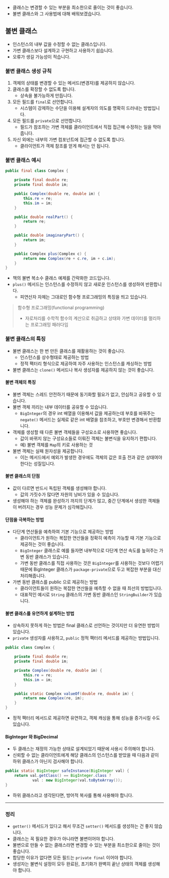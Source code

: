 	

- 클래스는 변경할 수 있는 부분을 최소한으로 줄이는 것이 좋습니다.
- 불변 클래스와 그 사용법에 대해 배워보겠습니다.

## 불변 클래스

- 인스턴스의 내부 값을 수정할 수 없는 클래스입니다.
- 가변 클래스보다 설계하고 구현하고 사용하기 쉽습니다.
- 오류가 생길 가능성이 적습니다.

### 불변 클래스 생성 규칙

1. 객체의 상태를 변경할 수 있는 메서드(변경자)를 제공하지 않습니다.
2. 클래스를 확장할 수 없도록 합니다.
	- 상속을 불가능하게 만듭니다.
3. 모든 필드를 `final`로 선언합니다.
	- 시스템이 강제하는 수단을 이용해 설계자의 의도를 명확히 드러내는 방법입니다.
4. 모든 필드를 `private`으로 선언합니다.
	- 필드가 참조하는 가변 객체를 클라이언트에서 직접 접근해 수정하는 일을 막아줍니다.
5. 자신 외에는 내부의 가변 컴포넌트에 접근할 수 없도록 합니다.
	- 클라이언트가 객체 참조를 얻게 해서는 안 됩니다.

### 불변 클래스 예시

```java
public final class Complex {

	private final double re;
	private final double im;

	public Complex(double re, double im) {
		this.re = re;
		this.im = im;
	}

	public double realPart() {
		return re;
	}

	public double imaginaryPart() {
		return im;
	}

	public Complex plus(Complex c) {
		return new Complex(re + c.re, im + c.im);
	}
}
```

- 책의 불변 복소수 클래스 예제를 간략화한 코드입니다.
- `plus()` 메서드는 인스턴스를 수정하지 않고 새로운 인스턴스를 생성하여 반환합니다.
	- 피연산자 자체는 그대로인 함수형 프로그래밍의 특징을 띄고 있습니다.

> 함수형 프로그래밍(functional programming)
> - 자로처리를 수학적 함수의 계산으로 취급하고 상태와 가변 데이터를 멀리하는 프로그래밍 패러다임


### 불변 클래스의 특징

- 불변 클래스는 한 번 만든 클래스를 재활용하는 것이 좋습니다.
	- 인스턴스를 상수형태로 제공하는 방법
	- 정적 팩터리 형식으로 제공하여 자주 사용하는 인스턴스를 캐싱하는 방법
- 불변 클래스는 `clone()` 메서드나 복사 생성자를 제공하지 않는 것이 좋습니다.

#### 불변 객체의 특징

- 불변 객체는 스레드 안전하기 때문에 동기화할 필요가 없고, 안심하고 공유할 수 있습니다.
- 불변 객체 끼리는 내부 데이터를 공유할 수 있습니다.
	- `BigInteger`의 경우 int 배열을 이용해서 값을 제공하는데 부호를 바꿔주는 `negate()` 메서드는 실제로 같은 int 배열을 참조하고, 부호만 변경해서 반환합니다.
- 객체를 생성할 때 다른 불변 객체들을 구성요소로 사용하면 좋습니다.
	- 값이 바뀌지 않는 구성요소들로 이뤄진 객체는 불변식을 유지하기 편합니다.
	- 예) 불변 객체를 `Map`의 키로 사용하는 것
- 불변 객체는 실패 원자성을 제공합니다.
	- 이는 메서드에서 예외가 발생한 경우에도 객체의 값은 호출 전과 같은 상태여야 한다는 성질입니다.

#### 불변 클래스의 단점

- 값이 다르면 반드시 독립된 객체를 생성해야 합니다.
	- 값의 가짓수가 많다면 자원의 낭비가 있을 수 있습니다.
- 생성해야 하는 객체를 완성하기 까지의 단계가 많고, 중간 단계에서 생성한 객체들이 버려지는 경우 성능 문제가 심각해집니다.

#### 단점을 극복하는 방법

- 다단계 연산들을 예측하여 기본 기능으로 제공하는 방법
	- 클라이언트가 원하는 복잡한 연산들을 정확히 예측이 가능할 때 기본 기능으로 제공하는 것이 좋습니다.
	- `BigInteger` 클래스로 예를 들자면 내부적으로 다단계 연산 속도를 높혀주는 가변 동반 클래스가 있습니다.
	- 가변 동반 클래스를 직접 사용하는 것은 `BigInteger`를 사용하는 것보다 어렵기 때문에 BigInteger 클래스가 `package-private`으로 두고 복잡한 부분을 대신 처리해줍니다.
- 가변 동반 클래스를 public 으로 제공하는 방법
	- 클라이언트들이 원하는 복잡한 연산들을 예측할 수 없을 때 최선의 방법입니다.
	- 대표적인 예시로 `String` 클래스의 가변 동반 클래스인 `StringBuilder`가 있습니다.

#### 불변 클래스를 유연하게 설계하는 방법

- 상속하지 못하게 하는 방법은 final 클래스로 선언하는 것이지만 더 유연한 방법이 있습니다.
- `private` 생성자를 사용하고, `public` 정적 팩터리 메서드를 제공하는 방법입니다.

```java
public class Complex {

	private final double re;
	private final double im;

	private Complex(double re, double im) {
		this.re = re;
		this.im = im;
	}

	public static Complex valueOf(double re, double im) {
		return new Complex(re, im);
	}
}
```

- 정적 팩터리 메서드로 제공하면 유연하고, 객체 캐싱을 통해 성능을 증가시킬 수도 있습니다.

#### BigInteger 와 BigDecimal

- 두 클래스는 재정의 가능한 상태로 설계되었기 때문에 사용시 주의해야 합니다.
- 신뢰할 수 없는 클라이언트에게 해당 클래스의 인스턴스를 받았을 때 다음과 같이 하위 클래스가 아닌지 검사해야 합니다.

```java
public static BigInteger safeInstance(BigInteger val) {
	return val.getClass() == BigInteger.class ?
			val : new BigInteger(val.toByteArray());
}
```

- 하위 클래스라고 생각된다면, 방어적 복사를 통해 사용해야 합니다.

---

### 정리

- `getter()` 메서드가 있다고 해서 무조건 `setter()` 메서드를 생성하는 건 좋지 않습니다.
- 클래스는 꼭 필요한 경우가 아니라면 불변이어야 합니다.
- 불변으로 만들 수 없는 클래스라면 변경할 수 있는 부분을 최소한으로 줄이는 것이 좋습니다.
- 합당한 이유가 없다면 모든 필드는 `private final` 이어야 합니다.
- 생성자는 불변식 설정이 모두 완료된, 초기화가 완벽히 끝난 상태의 객체를 생성해야 합니다.